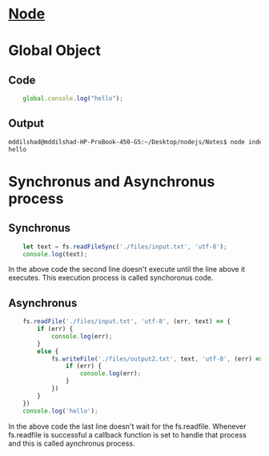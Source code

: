 # [Node](https://nodejs.org/docs/latest-v17.x/api/)
# Global Object
## Code
```js
    global.console.log("hello");
```
## Output
```bash
mddilshad@mddilshad-HP-ProBook-450-G5:~/Desktop/nodejs/Notes$ node index
hello
```

# Synchronus and Asynchronus process
## Synchronus
```js
    let text = fs.readFileSync('./files/input.txt', 'utf-8');
    console.log(text);
```
In the above code the second line doesn't execute until the line above it executes. This execution process is called synchoronus code.
## Asynchronus
```js
    fs.readFile('./files/input.txt', 'utf-8', (err, text) => {
        if (err) {
            console.log(err);
        }
        else {
            fs.writeFile('./files/output2.txt', text, 'utf-8', (err) => {
                if (err) {
                    console.log(err);
                }
            })
        }
    })
    console.log('hello');
```
In the above code the last line doesn't wait for the fs.readfile. Whenever fs.readfile is successful a callback function is set to handle that process and this is called aynchronus process.

